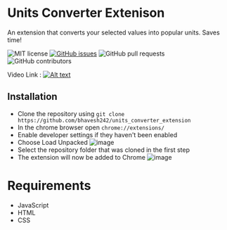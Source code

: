 # Units Converter Extenison

An extension that converts your selected values into popular units. Saves time!

![MIT license](https://img.shields.io/badge/License-MIT-green.svg)
[![GitHub issues](https://img.shields.io/github/issues/bhavesh242/units_converter_extension)](https://github.com/bhavesh242/units_converter_extension)
![GitHub pull requests](https://img.shields.io/github/issues-pr/bhavesh242/units_converter_extension)
![GitHub contributors](https://img.shields.io/github/contributors/bhavesh242/units_converter_extension)

Video Link : 
[![Alt text](https://i.ytimg.com/vi/W4USPH2sBJw/hqdefault.jpg)](https://www.youtube.com/watch?v=W4USPH2sBJw&ab_channel=BhaveshAgrawal)

## Installation 

- Clone the repository using ```git clone https://github.com/bhavesh242/units_converter_extension```
- In the chrome browser open ```chrome://extensions/```
- Enable developer settings if they haven't been enabled
- Choose Load Unpacked
![image](https://github.com/bhavesh242/units_converter_extension/blob/master/Images/Uploaded.PNG)
- Select the repository folder that was cloned in the first step
- The extension will now be added to Chrome
![image](https://github.com/bhavesh242/units_converter_extension/blob/master/Images/load%20unpacked.PNG)


# Requirements
- JavaScript
- HTML 
- CSS
